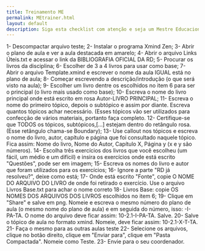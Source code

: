 ```yaml
---
title: Treinamento ME
permalink: MEtrainer.html
layout: default
description: Siga esta checklist com atenção e seja um Mestre Educacional da RDResoluções!
---
```


1- Descompactar arquivo teste;
2- Instalar o programa Xmind Zen;
3- Abrir o plano de aula e ver a aula destacada em amarelo;
4- Abrir o arquivo Links Úteis.txt e acessar o link da BIBLIOGRAFIA OFICIAL DA RD;
5- Procurar os livros da disciplina;
6- Escolher de 3 a 4 livros para usar como base;
7- Abrir o arquivo Template.xmind e escrever o nome da aula IGUAL está no plano de aula;
8- Começar escrevendo a descrição/introdução (o que será visto na aula);
9- Escolher um livro dentre os escolhidos no item 6 para ser o principal (o livro mais usado como base);
10- Escreva o nome do livro principal onde está escrito em rosa Autor-LIVRO PRINCIPAL;
11- Escreva o nome do primeiro tópico, depois o subtópico e assim por diante. Escreva quantos tópicos achar necessário. (Esses tópicos vão ser utilizados para confecção de vários materiais, portanto faça completo.
12- Certifique-se que TODOS os tópicos, subtópicos,[...] estejam dentro do retângulo rosa. (Esse retângulo chama-se Boundary);
13- Use callout nos tópicos e escreva o nome do livro, autor, capítulo e página que foi consultado naquele tópico. Fica assim: Nome do livro, Nome do Autor, Capítulo X, Página y (x e y são números).
14- Escolha três exercícios dos livros que você escolheu (um fácil, um médio e um difícil) e insira os exercícios onde está escrito "Questões", pode ser em imagem;
15- Escreva os nomes do livro e autor que foram utilizados para os exercícios;
16- Ignore a parte "RD já resolveu?", deixe como está;
17- Onde está escrito "Fonte", copie O NOME DO ARQUIVO DO LIVRO de onde foi retirado o exercício. Use o arquivo Livros Base.txt para achar o nome correto
18- Livros Base: copie OS NOMES DOS ARQUIVOS DOS LIVROS escolhidos no item 6;
19- Clique em "Share" e salve em png. Nomeie e escreva o mesmo número do plano de aula (o mesmo nome do plano de aula) e em seguida do número, isso: -I-PA-TA. O nome do arquivo deve ficar assim: 10-2.1-I-PA-TA. Salve.
20- Salve o tópico de aula no formato xmind. Nomeie, deve ficar assim: 10-2.1-X-T-TA.
21- Faça o mesmo para as outras aulas teste
22- Selecione os arquivos, clique no botão direito, clique em "Enviar para", clique em "Pasta Compactada". Nomeie como Teste.
23- Envie para o seu coordenador.
